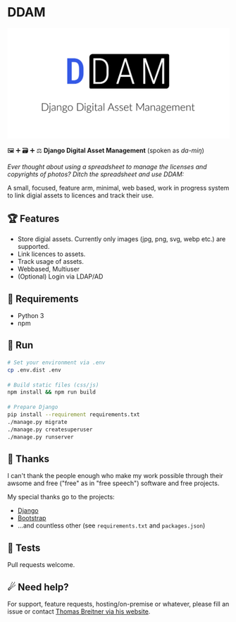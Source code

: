 # DDAM

![Logo](ddam/static/branding/ddam-social-preview.png)

🖼 ➕ 🗃 ➕ ⚖️ **Django Digital Asset Management** (spoken as *da-miŋ*)

*Ever thought about using a spreadsheet to manage the licenses and copyrights of photos? Ditch the spreadsheet and use DDAM:*

A small, focused, feature arm, minimal, web based, work in progress system to link digial assets to licences and track their use.

## 🏆 Features

* Store digial assets. Currently only images (jpg, png, svg, webp etc.) are supported.
* Link licences to assets. 
* Track usage of assets.
* Webbased, Multiuser
* (Optional) Login via LDAP/AD

## 💪 Requirements

* Python 3
* npm

## 🦘 Run

```bash
# Set your environment via .env
cp .env.dist .env  

# Build static files (css/js)
npm install && npm run build

# Prepare Django
pip install --requirement requirements.txt
./manage.py migrate
./manage.py createsuperuser
./manage.py runserver
```

## 👏 Thanks

I can't thank the people enough who make my work possible through their awsome and free ("free" as in "free speech") software and free projects. 

My special thanks go to the projects:

* [Django](https://www.djangoproject.com/)
* [Bootstrap](https://getbootstrap.com/)
* ...and countless other (see `requirements.txt` and `packages.json`)
 
## 🐞 Tests

Pull requests welcome.

## ☄ Need help?

For support, feature requests, hosting/on-premise or whatever, please fill an issue or contact [Thomas Breitner via his website](https://thms.de/).

